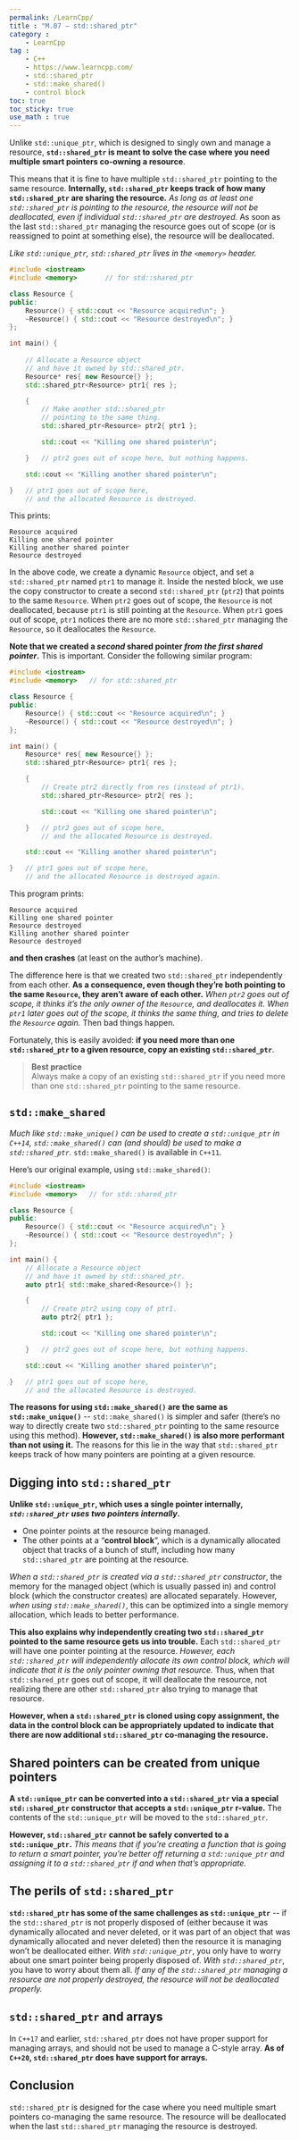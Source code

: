 ```yaml
---
permalink: /LearnCpp/
title : "M.07 — std::shared_ptr"
category :
    - LearnCpp
tag : 
    - C++
    - https://www.learncpp.com/
    - std::shared_ptr
    - std::make_shared()
    - control block
toc: true  
toc_sticky: true 
use_math : true
---
```



Unlike `std::unique_ptr`, which is designed to singly own and manage a resource, **`std::shared_ptr` is meant to solve the case where you need multiple smart pointers co-owning a resource**.

This means that it is fine to have multiple `std::shared_ptr` pointing to the same resource. **Internally, `std::shared_ptr` keeps track of how many `std::shared_ptr` are sharing the resource.** *As long as at least one `std::shared_ptr` is pointing to the resource, the resource will not be deallocated, even if individual `std::shared_ptr` are destroyed.* As soon as the last `std::shared_ptr` managing the resource goes out of scope (or is reassigned to point at something else), the resource will be deallocated.

*Like `std::unique_ptr`, `std::shared_ptr` lives in the `<memory>` header.*

```c++
#include <iostream>
#include <memory>       // for std::shared_ptr

class Resource {
public:
    Resource() { std::cout << "Resource acquired\n"; }
    ~Resource() { std::cout << "Resource destroyed\n"; }
};

int main() {
    
    // Allocate a Resource object 
    // and have it owned by std::shared_ptr.
    Resource* res{ new Resource{} };
    std::shared_ptr<Resource> ptr1{ res };

    {
        // Make another std::shared_ptr 
        // pointing to the same thing.
        std::shared_ptr<Resource> ptr2{ ptr1 };

        std::cout << "Killing one shared pointer\n";

    }   // ptr2 goes out of scope here, but nothing happens.

    std::cout << "Killing another shared pointer\n";

}   // ptr1 goes out of scope here, 
    // and the allocated Resource is destroyed.
```

This prints:

```
Resource acquired
Killing one shared pointer
Killing another shared pointer
Resource destroyed
```

In the above code, we create a dynamic `Resource` object, and set a `std::shared_ptr` named `ptr1` to manage it. Inside the nested block, we use the copy constructor to create a second `std::shared_ptr` (`ptr2`) that points to the same `Resource`. When `ptr2` goes out of scope, the `Resource` is not deallocated, because `ptr1` is still pointing at the `Resource`. When `ptr1` goes out of scope, `ptr1` notices there are no more `std::shared_ptr` managing the `Resource`, so it deallocates the `Resource`.

**Note that we created a *second* shared pointer *from the first shared pointer*.** This is important. Consider the following similar program:

```c++
#include <iostream>
#include <memory>   // for std::shared_ptr

class Resource {
public:
    Resource() { std::cout << "Resource acquired\n"; }
    ~Resource() { std::cout << "Resource destroyed\n"; }
};

int main() {
    Resource* res{ new Resource{} };
    std::shared_ptr<Resource> ptr1{ res };

    {
        // Create ptr2 directly from res (instead of ptr1).
        std::shared_ptr<Resource> ptr2{ res };

        std::cout << "Killing one shared pointer\n";

    }   // ptr2 goes out of scope here,
        // and the allocated Resource is destroyed.

    std::cout << "Killing another shared pointer\n";

}   // ptr1 goes out of scope here,
    // and the allocated Resource is destroyed again.
```

This program prints:

```
Resource acquired
Killing one shared pointer
Resource destroyed
Killing another shared pointer
Resource destroyed
```

**and then crashes** (at least on the author’s machine).

The difference here is that we created two `std::shared_ptr` independently from each other. **As a consequence, even though they’re both pointing to the same `Resource`, they aren’t aware of each other.** *When `ptr2` goes out of scope, it thinks it’s the only owner of the `Resource`, and deallocates it. When `ptr1` later goes out of the scope, it thinks the same thing, and tries to delete the `Resource` again.* Then bad things happen.

Fortunately, this is easily avoided: **if you need more than one `std::shared_ptr` to a given resource, copy an existing `std::shared_ptr`**.

>**Best practice**  
Always make a copy of an existing `std::shared_ptr` if you need more than one `std::shared_ptr` pointing to the same resource.


## `std::make_shared`

*Much like `std::make_unique()` can be used to create a `std::unique_ptr` in `C++14`, `std::make_shared()` can (and should) be used to make a `std::shared_ptr`.* `std::make_shared()` is available in `C++11`.

Here’s our original example, using `std::make_shared()`:

```c++
#include <iostream>
#include <memory>   // for std::shared_ptr

class Resource {
public:
    Resource() { std::cout << "Resource acquired\n"; }
    ~Resource() { std::cout << "Resource destroyed\n"; }
};

int main() {
    // Allocate a Resource object 
    // and have it owned by std::shared_ptr.
    auto ptr1{ std::make_shared<Resource>() };

    {
        // Create ptr2 using copy of ptr1.
        auto ptr2{ ptr1 };

        std::cout << "Killing one shared pointer\n";

    }   // ptr2 goes out of scope here, but nothing happens.

    std::cout << "Killing another shared pointer\n";

}   // ptr1 goes out of scope here,
    // and the allocated Resource is destroyed.
```

**The reasons for using `std::make_shared()` are the same as `std::make_unique()`** -- `std::make_shared()` is simpler and safer (there’s no way to directly create two `std::shared_ptr` pointing to the same resource using this method). **However, `std::make_shared()` is also more performant than not using it.** The reasons for this lie in the way that `std::shared_ptr` keeps track of how many pointers are pointing at a given resource.


## Digging into `std::shared_ptr`

**Unlike `std::unique_ptr`, which uses a single pointer internally, *`std::shared_ptr` uses two pointers internally*.** 
- One pointer points at the resource being managed. 
- The other points at a “**control block**”, which is a dynamically allocated object that tracks of a bunch of stuff, including how many `std::shared_ptr` are pointing at the resource.

*When a `std::shared_ptr` is created via a `std::shared_ptr` constructor*, the memory for the managed object (which is usually passed in) and control block (which the constructor creates) are allocated separately. However, *when using `std::make_shared()`*, this can be optimized into a single memory allocation, which leads to better performance.

**This also explains why independently creating two `std::shared_ptr` pointed to the same resource gets us into trouble.** Each `std::shared_ptr` will have one pointer pointing at the resource. *However, each `std::shared_ptr` will independently allocate its own control block, which will indicate that it is the only pointer owning that resource.* Thus, when that `std::shared_ptr` goes out of scope, it will deallocate the resource, not realizing there are other `std::shared_ptr` also trying to manage that resource.

**However, when a `std::shared_ptr` is cloned using copy assignment, the data in the control block can be appropriately updated to indicate that there are now additional `std::shared_ptr` co-managing the resource.**


## Shared pointers can be created from unique pointers

**A `std::unique_ptr` can be converted into a `std::shared_ptr` via a special `std::shared_ptr` constructor that accepts a `std::unique_ptr` r-value.** The contents of the `std::unique_ptr` will be moved to the `std::shared_ptr`.

**However, `std::shared_ptr` cannot be safely converted to a `std::unique_ptr`.** *This means that if you’re creating a function that is going to return a smart pointer, you’re better off returning a `std::unique_ptr` and assigning it to a `std::shared_ptr` if and when that’s appropriate.*


## The perils of `std::shared_ptr`

**`std::shared_ptr` has some of the same challenges as `std::unique_ptr`** -- if the `std::shared_ptr` is not properly disposed of (either because it was dynamically allocated and never deleted, or it was part of an object that was dynamically allocated and never deleted) then the resource it is managing won’t be deallocated either. *With `std::unique_ptr`*, you only have to worry about one smart pointer being properly disposed of. *With `std::shared_ptr`*, you have to worry about them all. *If any of the `std::shared_ptr` managing a resource are not properly destroyed, the resource will not be deallocated properly.*


## `std::shared_ptr` and arrays

In `C++17` and earlier, `std::shared_ptr` does not have proper support for managing arrays, and should not be used to manage a C-style array. **As of `C++20`, `std::shared_ptr` does have support for arrays.**


## Conclusion

`std::shared_ptr` is designed for the case where you need multiple smart pointers co-managing the same resource. The resource will be deallocated when the last `std::shared_ptr` managing the resource is destroyed.

